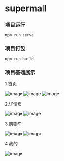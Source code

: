 # supermall

### 项目运行
```
npm run serve
```

### 项目打包
```
npm run build
```

### 项目基础展示

1.首页

![image](https://github.com/liufunan/super-mall/blob/master/z-img/1.jpg)
![image](https://github.com/liufunan/super-mall/blob/master/z-img/2.jpg)
![image](https://github.com/liufunan/super-mall/blob/master/z-img/8.jpg)


2.详情页  

![image](https://github.com/liufunan/super-mall/blob/master/z-img/3.jpg)
![image](https://github.com/liufunan/super-mall/blob/master/z-img/4.jpg)


3.购物车  

![image](https://github.com/liufunan/super-mall/blob/master/z-img/5.jpg)
![image](https://github.com/liufunan/super-mall/blob/master/z-img/6.jpg)


4.我的  

![image](https://github.com/liufunan/super-mall/blob/master/z-img/7.jpg)




